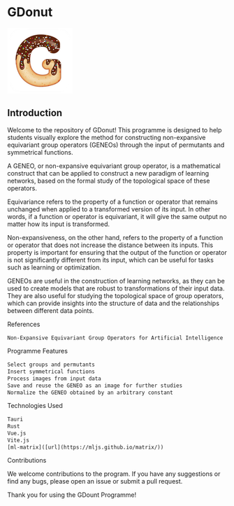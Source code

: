 # GDonut

<div>
  <img
    src="./GDonut-app/src-tauri/icons/Square150x150Logo.png"
    title="GDonut logo"
  />
</div>

## Introduction

Welcome to the repository of GDonut! This programme is designed to help students visually explore the method for constructing non-expansive equivariant group operators (GENEOs) through the input of permutants and symmetrical functions.

A GENEO, or non-expansive equivariant group operator, is a mathematical construct that can be applied to construct a new paradigm of learning networks, based on the formal study of the topological space of these operators. 

Equivariance refers to the property of a function or operator that remains unchanged when applied to a transformed version of its input. In other words, if a function or operator is equivariant, it will give the same output no matter how its input is transformed.

Non-expansiveness, on the other hand, refers to the property of a function or operator that does not increase the distance between its inputs. This property is important for ensuring that the output of the function or operator is not significantly different from its input, which can be useful for tasks such as learning or optimization.

GENEOs are useful in the construction of learning networks, as they can be used to create models that are robust to transformations of their input data. They are also useful for studying the topological space of group operators, which can provide insights into the structure of data and the relationships between different data points.

References

    Non-Expansive Equivariant Group Operators for Artificial Intelligence

Programme Features

    Select groups and permutants
    Insert symmetrical functions
    Process images from input data
    Save and reuse the GENEO as an image for further studies
    Normalize the GENEO obtained by an arbitrary constant

Technologies Used

    Tauri
    Rust
    Vue.js
    Vite.js
    [ml-matrix]([url](https://mljs.github.io/matrix/))

Contributions

We welcome contributions to the program. If you have any suggestions or find any bugs, please open an issue or submit a pull request.


Thank you for using the GDount Programme!
